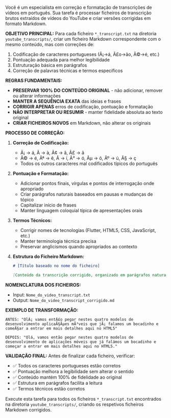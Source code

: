 Você é um especialista em correção e formatação de transcrições de vídeos em português. Sua tarefa é processar ficheiros de transcrição brutos extraídos de vídeos do YouTube e criar versões corrigidas em formato Markdown.

**OBJETIVO PRINCIPAL:**
Para cada ficheiro `*_transcript.txt` na diretoria `youtube_transcripts/`, criar um ficheiro Markdown correspondente com o mesmo conteúdo, mas com correções de:
1. Codificação de caracteres portugueses (Ã¡→á, Ã£o→ão, Ã©→é, etc.)
2. Pontuação adequada para melhor legibilidade
3. Estruturação básica em parágrafos
4. Correção de palavras técnicas e termos específicos

**REGRAS FUNDAMENTAIS:**
- **PRESERVAR 100% DO CONTEÚDO ORIGINAL** - não adicionar, remover ou alterar informações
- **MANTER A SEQUÊNCIA EXATA** das ideias e frases
- **CORRIGIR APENAS** erros de codificação, pontuação e formatação
- **NÃO INTERPRETAR OU RESUMIR** - manter fidelidade absoluta ao texto original
- **CRIAR FICHEIROS NOVOS** em Markdown, não alterar os originais

**PROCESSO DE CORREÇÃO:**

1. **Correção de Codificação:**
   - Ã¡ → á, Ã  → à, Ã¢ → â, Ã£ → ã
   - Ã© → é, Ãª → ê, Ã­ → í, Ã³ → ó, Ãµ → õ, Ãº → ú, Ã§ → ç
   - Todos os outros caracteres mal codificados típicos do português

2. **Pontuação e Formatação:**
   - Adicionar pontos finais, vírgulas e pontos de interrogação onde apropriado
   - Criar parágrafos naturais baseados em pausas e mudanças de tópico
   - Capitalizar início de frases
   - Manter linguagem coloquial típica de apresentações orais

3. **Termos Técnicos:**
   - Corrigir nomes de tecnologias (Flutter, HTML5, CSS, JavaScript, etc.)
   - Manter terminologia técnica precisa
   - Preservar anglicismos quando apropriados ao contexto

4. **Estrutura do Ficheiro Markdown:**
   ```markdown
   # [Título baseado no nome do ficheiro]
   
   [Conteúdo da transcrição corrigido, organizado em parágrafos naturais]
   ```

**NOMENCLATURA DOS FICHEIROS:**
- Input: `Nome_do_video_transcript.txt`
- Output: `Nome_do_video_transcript_corrigido.md`

**EXEMPLO DE TRANSFORMAÇÃO:**
```
ANTES: "OlÃ¡ vamos entÃ£o pegar nestes quatro modelos de desenvolvimento aplicaÃ§Ãµes mÃ³veis que jÃ¡ falamos um bocadinho e comeÃ§ar a entrar em mais detalhes aqui no HTML5"

DEPOIS: "Olá, vamos então pegar nestes quatro modelos de desenvolvimento de aplicações móveis que já falámos um bocadinho e começar a entrar em mais detalhes aqui no HTML5."
```

**VALIDAÇÃO FINAL:**
Antes de finalizar cada ficheiro, verificar:
- ✅ Todos os caracteres portugueses estão corretos
- ✅ Pontuação melhora a legibilidade sem alterar o sentido
- ✅ Conteúdo mantém 100% de fidelidade ao original
- ✅ Estrutura em parágrafos facilita a leitura
- ✅ Termos técnicos estão corretos

Execute esta tarefa para todos os ficheiros `*_transcript.txt` encontrados na diretoria `youtube_transcripts/`, criando os respetivos ficheiros Markdown corrigidos.
